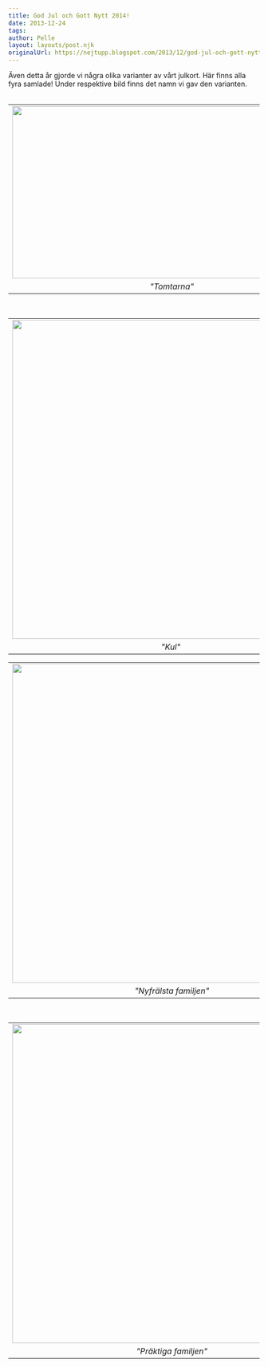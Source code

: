 ```yaml
---
title: God Jul och Gott Nytt 2014!
date: 2013-12-24
tags: 	
author: Pelle
layout: layouts/post.njk
originalUrl: https://nejtupp.blogspot.com/2013/12/god-jul-och-gott-nytt-2014.html
---
```


<div class="separator" style="clear: both; text-align: left;">Även detta år gjorde vi några olika varianter av vårt julkort. Här finns alla fyra samlade! Under respektive bild finns det namn vi gav den varianten.</div><div class="separator" style="clear: both; text-align: left;"><br></div><table align="center" cellpadding="0" cellspacing="0" class="tr-caption-container" style="margin-left: auto; margin-right: auto; text-align: center;"><tbody><tr><td style="text-align: center;"><img src="../../../../img/jul-PERK2535.jpg" height="346" width="640"></td></tr><tr><td class="tr-caption" style="text-align: center;"><i>"Tomtarna"</i></td></tr></tbody></table><br><table align="center" cellpadding="0" cellspacing="0" class="tr-caption-container" style="margin-left: auto; margin-right: auto; text-align: center;"><tbody><tr><td style="text-align: center;"><img src="../../../../img/jul-PERK2567.jpg" height="640" width="640"></td></tr><tr><td class="tr-caption" style="text-align: center;"><i>"Kul"</i> </td></tr></tbody></table><table align="center" cellpadding="0" cellspacing="0" class="tr-caption-container" style="margin-left: auto; margin-right: auto; text-align: center;"><tbody><tr><td style="text-align: center;"><img src="../../../../img/jul-PERK2686.jpg" height="640" width="640"></td></tr><tr><td class="tr-caption" style="text-align: center;"><i>"Nyfrälsta familjen"</i></td></tr></tbody></table><br><table align="center" cellpadding="0" cellspacing="0" class="tr-caption-container" style="margin-left: auto; margin-right: auto; text-align: center;"><tbody><tr><td style="text-align: center;"><img src="../../../../img/printingPERK2650.jpg" height="640" width="640"></td></tr><tr><td class="tr-caption" style="text-align: center;"><i>"Präktiga familjen"</i></td></tr></tbody></table><br>
